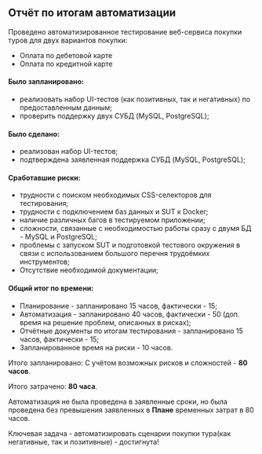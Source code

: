 ## Отчёт по итогам автоматизации

Проведено автоматизированное тестирование веб-сервиса покупки туров для двух вариантов покупки:
* Оплата по дебетовой карте 
* Оплата по кредитной карте

#### Было запланировано: 
- реализовать набор UI-тестов (как позитивных, так и негативных) по предоставленным данным;
- проверить поддержку двух СУБД (MySQL, PostgreSQL);

#### Было сделано:
- реализован набор UI-тестов;
- подтверждена заявленная поддержка СУБД (MySQL, PostgreSQL);

#### Сработавшие риски:
- трудности с поиском необходимых CSS-селекторов для тестирования;
- трудности с подключением баз данных и SUT к Docker;
- наличие различных багов в тестируемом приложении;
- сложности, связанные с необходимостью работы сразу с двумя БД - MySQL и PostgreSQL;
- проблемы с запуском SUT и подготовкой тестового окружения в связи с использованием большого перечня трудоёмких
инструментов;
- Отсутствие необходимой документации;

#### Общий итог по времени:
- Планирование - запланировано 15 часов, фактически - 15;
- Автоматизация - запланировано 40 часов, фактически - 50 (доп. время на решение проблем, описанных в рисках);
- Отчётные документы по итогам тестирования - запланировано 15 часов, фактически - 15;
- Запланированное время на риски - 10 часов.

Итого запланировано: С учётом возможных рисков и сложностей - **80 часов**.

Итого затрачено: **80 часа**.

Автоматизация не была проведена в заявленные сроки, но была проведена без превышения заявленных в **Плане** временных затрат в 80 часов.

Ключевая задача - автоматизировать сценарии покупки тура(как негативные, так и позитивные) - достигнута!